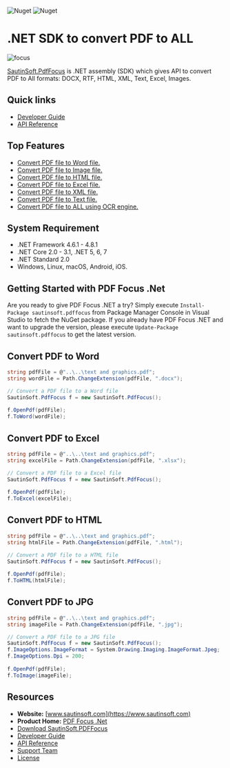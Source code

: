 ![Nuget](https://img.shields.io/nuget/v/sautinsoft.pdffocus) ![Nuget](https://img.shields.io/nuget/dt/sautinsoft.pdffocus) 
# .NET SDK to convert PDF to ALL

![focus](https://user-images.githubusercontent.com/79837963/229720453-ce02ba06-19af-4a69-995a-351e7ac60257.png)

[SautinSoft.PdfFocus](https://sautinsoft.com/products/pdf-focus/) is .NET assembly (SDK) which gives API  to convert PDF to All formats: DOCX, RTF, HTML, XML, Text, Excel, Images.

## Quick links

+ [Developer Guide](https://sautinsoft.com/products/pdf-focus/help/net/)
+ [API Reference](https://sautinsoft.com/products/pdf-focus/help/net/api-reference/html/N_SautinSoft.htm)

## Top Features

+ [Convert PDF file to Word file.](https://sautinsoft.com/products/pdf-focus/help/net/developer-guide/convert-pdf-to-word-csharp-vb-net.php)
+ [Convert PDF file to Image file.](https://sautinsoft.com/products/pdf-focus/help/net/developer-guide/convert-pdf-to-images-csharp-vb-net.php)
+ [Convert PDF file to HTML file.](https://sautinsoft.com/products/pdf-focus/help/net/developer-guide/convert-pdf-to-html-csharp-vb-net.php)
+ [Convert PDF file to Excel file.](https://sautinsoft.com/products/pdf-focus/help/net/developer-guide/convert-pdf-to-excel-csharp-vb-net.php)
+ [Convert PDF file to XML file.](https://sautinsoft.com/products/pdf-focus/help/net/developer-guide/convert-pdf-to-xml-csharp-vb-net.php)
+ [Convert PDF file to Text file.](https://sautinsoft.com/products/pdf-focus/help/net/developer-guide/convert-pdf-to-text-csharp-vb-net.php)
+ [Convert PDF file to ALL using OCR engine.](https://sautinsoft.com/products/pdf-focus/help/net/developer-guide/convert-pdf-to-all-ocr-engine-csharp-vb-net.php)

## System Requirement

* .NET Framework 4.6.1 - 4.8.1
* .NET Core 2.0 - 3.1, .NET 5, 6, 7
* .NET Standard 2.0
* Windows, Linux, macOS, Android, iOS.

## Getting Started with PDF Focus .Net

Are you ready to give PDF Focus .NET a try? Simply execute `Install-Package sautinsoft.pdffocus` from Package Manager Console in Visual Studio to fetch the NuGet package. If you already have PDF Focus .NET and want to upgrade the version, please execute `Update-Package sautinsoft.pdffocus` to get the latest version.

## Convert PDF to Word

```csharp
string pdfFile = @"..\..\text and graphics.pdf";
string wordFile = Path.ChangeExtension(pdfFile, ".docx");

// Convert a PDF file to a Word file
SautinSoft.PdfFocus f = new SautinSoft.PdfFocus();
            
f.OpenPdf(pdfFile);
f.ToWord(wordFile);
```
## Convert PDF to Excel

```csharp
string pdfFile = @"..\..\text and graphics.pdf";
string excelFile = Path.ChangeExtension(pdfFile, ".xlsx");

// Convert a PDF file to a Excel file
SautinSoft.PdfFocus f = new SautinSoft.PdfFocus();
            
f.OpenPdf(pdfFile);
f.ToExcel(excelFile);
```

## Convert PDF to HTML

```csharp
string pdfFile = @"..\..\text and graphics.pdf";
string htmlFile = Path.ChangeExtension(pdfFile, ".html");

// Convert a PDF file to a HTML file
SautinSoft.PdfFocus f = new SautinSoft.PdfFocus();
            
f.OpenPdf(pdfFile);
f.ToHTML(htmlFile);
```

## Convert PDF to JPG

```csharp
string pdfFile = @"..\..\text and graphics.pdf";
string imageFile = Path.ChangeExtension(pdfFile, ".jpg");

// Convert a PDF file to a JPG file
SautinSoft.PdfFocus f = new SautinSoft.PdfFocus();
f.ImageOptions.ImageFormat = System.Drawing.Imaging.ImageFormat.Jpeg;
f.ImageOptions.Dpi = 200;
         
f.OpenPdf(pdfFile);
f.ToImage(imageFile);
```

## Resources

+ **Website:** [www.sautinsoft.com](https://www.sautinsoft.com)
+ **Product Home:** [PDF Focus .Net](https://sautinsoft.com/products/pdf-focus/)
+ [Download SautinSoft.PDFFocus](https://sautinsoft.com/products/pdf-focus/download.php)
+ [Developer Guide](https://sautinsoft.com/products/pdf-focus/help/net/)
+ [API Reference](https://sautinsoft.com/products/pdf-focus/help/net/api-reference/html/N_SautinSoft.htm)
+ [Support Team](https://sautinsoft.com/support.php)
+ [License](https://sautinsoft.com/products/pdf-focus/help/net/getting-started/agreement.php)
